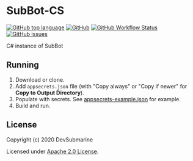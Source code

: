 # SubBot-CS
[![GitHub top language](https://img.shields.io/github/languages/top/DevSubmarine/SubBot-CS)](https://github.com/DevSubmarine/SubBot-CS) [![GitHub](https://img.shields.io/github/license/DevSubmarine/SubBot-CS)](LICENSE) [![GitHub Workflow Status](https://img.shields.io/github/workflow/status/DevSubmarine/SubBot-CS/.NET%20Core%20Build)](https://github.com/DevSubmarine/SubBot-CS/actions) [![GitHub issues](https://img.shields.io/github/issues/DevSubmarine/SubBot-CS)](https://github.com/DevSubmarine/SubBot-CS/issues)

C# instance of SubBot

## Running
1. Download or clone.
2. Add `appsecrets.json` file (with "Copy always" or "Copy if newer" for **Copy to Output Directory**).
3. Populate with secrets. See [appsecrets-example.json](appsecrets-example.json) for example.
4. Build and run.

## License
Copyright (c) 2020 DevSubmarine

Licensed under [Apache 2.0 License](LICENSE).